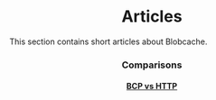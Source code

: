 <h1 align="center">Articles</h1>

This section contains short articles about Blobcache.

<div align="center">

### Comparisons

#### [BCP vs HTTP](./9.01_BCP_vs_HTTP.md)

</div>

